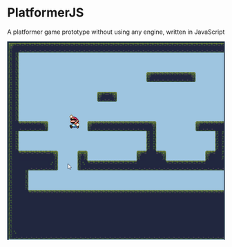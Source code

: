 # PlatformerJS
A platformer game prototype without using any engine, written in JavaScript

![Preview](preview.png)
